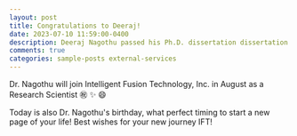 ```yaml
---
layout: post
title: Congratulations to Deeraj!
date: 2023-07-10 11:59:00-0400
description: Deeraj Nagothu passed his Ph.D. dissertation dissertation on July 10, 2023. 
comments: true
categories: sample-posts external-services
---
```

Dr. Nagothu will join Intelligent Fusion Technology, Inc. in August as a Research Scientist :congratulations: :sparkles: :smile: 

Today is also Dr. Nagothu's birthday, what perfect timing to start a new page of your life! Best wishes for your new journey IFT!  
